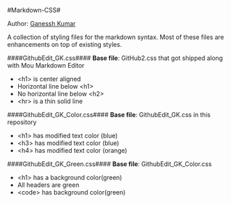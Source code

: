 #Markdown-CSS#

Author: [Ganessh Kumar](ganessh@ganesshkumar.com)

A collection of styling files for the markdown syntax. Most of these files are enhancements on top of existing styles. 

####GithubEdit_GK.css####
**Base file**: GitHub2.css that got shipped along with Mou Markdown Editor

* &lt;h1&gt; is center aligned
* Horizontal line below &lt;h1&gt; 
* No horizontal line below &lt;h2&gt; 
* &lt;hr&gt; is a thin solid line

####GithubEdit_GK_Color.css####
**Base file**: GithubEdit_GK.css in this repository

* &lt;h1&gt; has modified text color (blue)
* &lt;h3&gt; has modified text color (blue)
* &lt;h4&gt; has modified text color (orange)

####GithubEdit_GK_Green.css####
**Base file**: GithubEdit_GK_Color.css

* &lt;h1&gt; has a background color(green)
* All headers are green
* &lt;code&gt; has background color(green)
